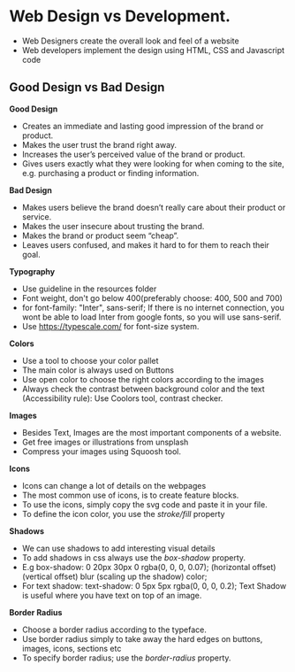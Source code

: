 # Web Design vs Development.

-   Web Designers create the overall look and feel of a website
-   Web developers implement the design using HTML, CSS and Javascript code

## Good Design vs Bad Design

**Good Design**

-   Creates an immediate and lasting good impression of the brand or product.
-   Makes the user trust the brand right away.
-   Increases the user’s perceived value of the brand or product.
-   Gives users exactly what they were looking for when coming to the site, e.g. purchasing a product or finding information.

**Bad Design**

-   Makes users believe the brand doesn’t really care about their product or service.
-   Makes the user insecure about trusting the brand.
-   Makes the brand or product seem “cheap”.
-   Leaves users confused, and makes it hard to for them to reach their goal.

**Typography**

-   Use guideline in the resources folder
-   Font weight, don't go below 400(preferably choose: 400, 500 and 700)
-   for font-family: "Inter", sans-serif; If there is no internet connection, you wont be able to load Inter from google fonts, so you will use sans-serif.
-   Use https://typescale.com/ for font-size system.

**Colors**

-   Use a tool to choose your color pallet
-   The main color is always used on Buttons
-   Use open color to choose the right colors according to the images
-   Always check the contrast between background color and the text (Accessibility rule): Use Coolors tool, contrast checker.

**Images**

-   Besides Text, Images are the most important components of a website.
-   Get free images or illustrations from unsplash
-   Compress your images using Squoosh tool.

**Icons**

-   Icons can change a lot of details on the webpages
-   The most common use of icons, is to create feature blocks.
-   To use the icons, simply copy the svg code and paste it in your file.
-   To define the icon color, you use the _stroke/fill_ property

**Shadows**

-   We can use shadows to add interesting visual details
-   To add shadows in css always use the _box-shadow_ property.
-   E.g box-shadow: 0 20px 30px 0 rgba(0, 0, 0, 0.07); (horizontal offset) (vertical offset) blur (scaling up the shadow) color;
-   For text shadow: text-shadow: 0 5px 5px rgba(0, 0, 0, 0.2); Text Shadow is useful where you have text on top of an image.

**Border Radius**

-   Choose a border radius according to the typeface.
-   Use border radius simply to take away the hard edges on buttons, images, icons, sections etc
-   To specify border radius; use the _border-radius_ property.
